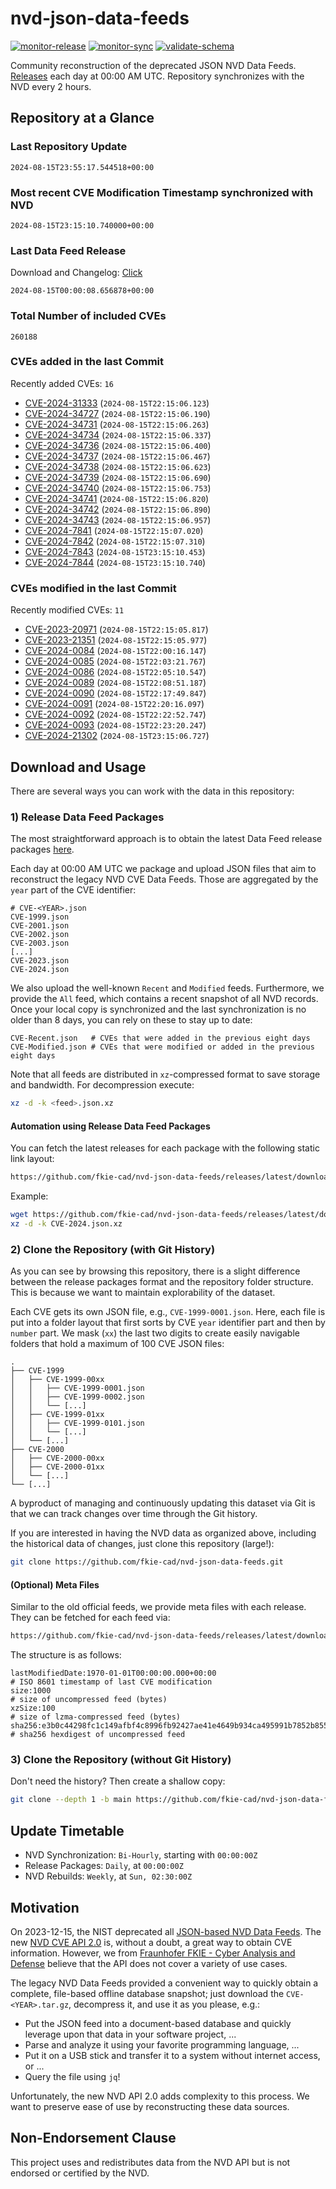 # nvd-json-data-feeds

[![monitor-release](https://github.com/fkie-cad/nvd-json-data-feeds/actions/workflows/monitor_release.yml/badge.svg)](https://github.com/fkie-cad/nvd-json-data-feeds/actions/workflows/monitor_release.yml)
[![monitor-sync](https://github.com/fkie-cad/nvd-json-data-feeds/actions/workflows/monitor_sync.yml/badge.svg)](https://github.com/fkie-cad/nvd-json-data-feeds/actions/workflows/monitor_sync.yml)
[![validate-schema](https://github.com/fkie-cad/nvd-json-data-feeds/actions/workflows/validate_schema.yml/badge.svg)](https://github.com/fkie-cad/nvd-json-data-feeds/actions/workflows/validate_schema.yml)

Community reconstruction of the deprecated JSON NVD Data Feeds.
[Releases](https://github.com/fkie-cad/nvd-json-data-feeds/releases/latest) each day at 00:00 AM UTC.
Repository synchronizes with the NVD every 2 hours.

## Repository at a Glance

### Last Repository Update

```plain
2024-08-15T23:55:17.544518+00:00
```

### Most recent CVE Modification Timestamp synchronized with NVD

```plain
2024-08-15T23:15:10.740000+00:00
```

### Last Data Feed Release

Download and Changelog: [Click](https://github.com/fkie-cad/nvd-json-data-feeds/releases/latest)

```plain
2024-08-15T00:00:08.656878+00:00
```

### Total Number of included CVEs

```plain
260188
```

### CVEs added in the last Commit

Recently added CVEs: `16`

- [CVE-2024-31333](CVE-2024/CVE-2024-313xx/CVE-2024-31333.json) (`2024-08-15T22:15:06.123`)
- [CVE-2024-34727](CVE-2024/CVE-2024-347xx/CVE-2024-34727.json) (`2024-08-15T22:15:06.190`)
- [CVE-2024-34731](CVE-2024/CVE-2024-347xx/CVE-2024-34731.json) (`2024-08-15T22:15:06.263`)
- [CVE-2024-34734](CVE-2024/CVE-2024-347xx/CVE-2024-34734.json) (`2024-08-15T22:15:06.337`)
- [CVE-2024-34736](CVE-2024/CVE-2024-347xx/CVE-2024-34736.json) (`2024-08-15T22:15:06.400`)
- [CVE-2024-34737](CVE-2024/CVE-2024-347xx/CVE-2024-34737.json) (`2024-08-15T22:15:06.467`)
- [CVE-2024-34738](CVE-2024/CVE-2024-347xx/CVE-2024-34738.json) (`2024-08-15T22:15:06.623`)
- [CVE-2024-34739](CVE-2024/CVE-2024-347xx/CVE-2024-34739.json) (`2024-08-15T22:15:06.690`)
- [CVE-2024-34740](CVE-2024/CVE-2024-347xx/CVE-2024-34740.json) (`2024-08-15T22:15:06.753`)
- [CVE-2024-34741](CVE-2024/CVE-2024-347xx/CVE-2024-34741.json) (`2024-08-15T22:15:06.820`)
- [CVE-2024-34742](CVE-2024/CVE-2024-347xx/CVE-2024-34742.json) (`2024-08-15T22:15:06.890`)
- [CVE-2024-34743](CVE-2024/CVE-2024-347xx/CVE-2024-34743.json) (`2024-08-15T22:15:06.957`)
- [CVE-2024-7841](CVE-2024/CVE-2024-78xx/CVE-2024-7841.json) (`2024-08-15T22:15:07.020`)
- [CVE-2024-7842](CVE-2024/CVE-2024-78xx/CVE-2024-7842.json) (`2024-08-15T22:15:07.310`)
- [CVE-2024-7843](CVE-2024/CVE-2024-78xx/CVE-2024-7843.json) (`2024-08-15T23:15:10.453`)
- [CVE-2024-7844](CVE-2024/CVE-2024-78xx/CVE-2024-7844.json) (`2024-08-15T23:15:10.740`)


### CVEs modified in the last Commit

Recently modified CVEs: `11`

- [CVE-2023-20971](CVE-2023/CVE-2023-209xx/CVE-2023-20971.json) (`2024-08-15T22:15:05.817`)
- [CVE-2023-21351](CVE-2023/CVE-2023-213xx/CVE-2023-21351.json) (`2024-08-15T22:15:05.977`)
- [CVE-2024-0084](CVE-2024/CVE-2024-00xx/CVE-2024-0084.json) (`2024-08-15T22:00:16.147`)
- [CVE-2024-0085](CVE-2024/CVE-2024-00xx/CVE-2024-0085.json) (`2024-08-15T22:03:21.767`)
- [CVE-2024-0086](CVE-2024/CVE-2024-00xx/CVE-2024-0086.json) (`2024-08-15T22:05:10.547`)
- [CVE-2024-0089](CVE-2024/CVE-2024-00xx/CVE-2024-0089.json) (`2024-08-15T22:08:51.187`)
- [CVE-2024-0090](CVE-2024/CVE-2024-00xx/CVE-2024-0090.json) (`2024-08-15T22:17:49.847`)
- [CVE-2024-0091](CVE-2024/CVE-2024-00xx/CVE-2024-0091.json) (`2024-08-15T22:20:16.097`)
- [CVE-2024-0092](CVE-2024/CVE-2024-00xx/CVE-2024-0092.json) (`2024-08-15T22:22:52.747`)
- [CVE-2024-0093](CVE-2024/CVE-2024-00xx/CVE-2024-0093.json) (`2024-08-15T22:23:20.247`)
- [CVE-2024-21302](CVE-2024/CVE-2024-213xx/CVE-2024-21302.json) (`2024-08-15T23:15:06.727`)


## Download and Usage

There are several ways you can work with the data in this repository:

### 1) Release Data Feed Packages

The most straightforward approach is to obtain the latest Data Feed release packages [here](https://github.com/fkie-cad/nvd-json-data-feeds/releases/latest).

Each day at 00:00 AM UTC we package and upload JSON files that aim to reconstruct the legacy NVD CVE Data Feeds.
Those are aggregated by the `year` part of the CVE identifier:

```
# CVE-<YEAR>.json
CVE-1999.json
CVE-2001.json
CVE-2002.json
CVE-2003.json
[...]
CVE-2023.json
CVE-2024.json
```

We also upload the well-known `Recent` and `Modified` feeds.
Furthermore, we provide the `All` feed, which contains a recent snapshot of all NVD records.
Once your local copy is synchronized and the last synchronization is no older than 8 days, you can rely on these to stay up to date:

```plain
CVE-Recent.json   # CVEs that were added in the previous eight days
CVE-Modified.json # CVEs that were modified or added in the previous eight days
```

Note that all feeds are distributed in `xz`-compressed format to save storage and bandwidth.
For decompression execute:

```sh
xz -d -k <feed>.json.xz
```

#### Automation using Release Data Feed Packages

You can fetch the latest releases for each package with the following static link layout:

```sh
https://github.com/fkie-cad/nvd-json-data-feeds/releases/latest/download/CVE-<YEAR>.json.xz
```

Example:

```sh
wget https://github.com/fkie-cad/nvd-json-data-feeds/releases/latest/download/CVE-2024.json.xz
xz -d -k CVE-2024.json.xz
```

### 2) Clone the Repository (with Git History)

As you can see by browsing this repository, there is a slight difference between the release packages format and the repository folder structure.
This is because we want to maintain explorability of the dataset.

Each CVE gets its own JSON file, e.g., `CVE-1999-0001.json`.
Here, each file is put into a folder layout that first sorts by CVE `year` identifier part and then by `number` part.
We mask (`xx`) the last two digits to create easily navigable folders that hold a maximum of 100 CVE JSON files:

```plain
.
├── CVE-1999
│   ├── CVE-1999-00xx
│   │   ├── CVE-1999-0001.json
│   │   ├── CVE-1999-0002.json
│   │   └── [...]
│   ├── CVE-1999-01xx
│   │   ├── CVE-1999-0101.json
│   │   └── [...]
│   └── [...]
├── CVE-2000
│   ├── CVE-2000-00xx
│   ├── CVE-2000-01xx
│   └── [...]
└── [...]
```

A byproduct of managing and continuously updating this dataset via Git is that we can track changes over time through the Git history.

If you are interested in having the NVD data as organized above, including the historical data of changes, just clone this repository (large!):

```sh
git clone https://github.com/fkie-cad/nvd-json-data-feeds.git
```

#### (Optional) Meta Files

Similar to the old official feeds, we provide meta files with each release. They can be fetched for each feed via:

```sh
https://github.com/fkie-cad/nvd-json-data-feeds/releases/latest/download/CVE-<YEAR>.meta
```

The structure is as follows:

```plain
lastModifiedDate:1970-01-01T00:00:00.000+00:00                          # ISO 8601 timestamp of last CVE modification
size:1000                                                               # size of uncompressed feed (bytes)
xzSize:100                                                              # size of lzma-compressed feed (bytes)
sha256:e3b0c44298fc1c149afbf4c8996fb92427ae41e4649b934ca495991b7852b855 # sha256 hexdigest of uncompressed feed
```

### 3) Clone the Repository (without Git History)

Don't need the history? Then create a shallow copy:

```sh
git clone --depth 1 -b main https://github.com/fkie-cad/nvd-json-data-feeds.git
```


## Update Timetable

* NVD Synchronization: `Bi-Hourly`, starting with `00:00:00Z`
* Release Packages: `Daily`, at `00:00:00Z`
* NVD Rebuilds: `Weekly`, at `Sun, 02:30:00Z`


## Motivation

On 2023-12-15, the NIST deprecated all [JSON-based NVD Data Feeds](https://nvd.nist.gov/vuln/data-feeds#divRetirementBanner-1).
The new [NVD CVE API 2.0](https://nvd.nist.gov/developers/vulnerabilities) is, without a doubt, a great way to obtain CVE information.
However, we from [Fraunhofer FKIE - Cyber Analysis and Defense](https://www.fkie.fraunhofer.de/en/departments/cad.html) believe that the API does not cover a variety of use cases.

The legacy NVD Data Feeds provided a convenient way to quickly obtain a complete, file-based offline database snapshot; just download the `CVE-<YEAR>.tar.gz`, decompress it, and use it as you please, e.g.:

- Put the JSON feed into a document-based database and quickly leverage upon that data in your software project, ...
- Parse and analyze it using your favorite programming language, ...
- Put it on a USB stick and transfer it to a system without internet access, or ...
- Query the file using `jq`!

Unfortunately, the new NVD API 2.0 adds complexity to this process.
We want to preserve ease of use by reconstructing these data sources.

## Non-Endorsement Clause

This project uses and redistributes data from the NVD API but is not endorsed or certified by the NVD.